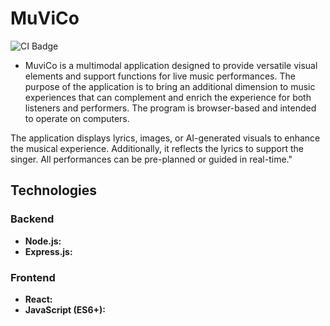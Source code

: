 # MuViCo

![CI Badge](https://github.com/MuViCo/MuViCo/workflows/CI/badge.svg)

- MuviCo is a multimodal application designed to provide versatile visual elements and support functions for live music performances. The purpose of the application is to bring an additional dimension to music experiences that can complement and enrich the experience for both listeners and performers. The program is browser-based and intended to operate on computers.

The application displays lyrics, images, or AI-generated visuals to enhance the musical experience. Additionally, it reflects the lyrics to support the singer. All performances can be pre-planned or guided in real-time."

## Technologies

### Backend

- **Node.js:**
- **Express.js:**

### Frontend

- **React:**
- **JavaScript (ES6+):**
